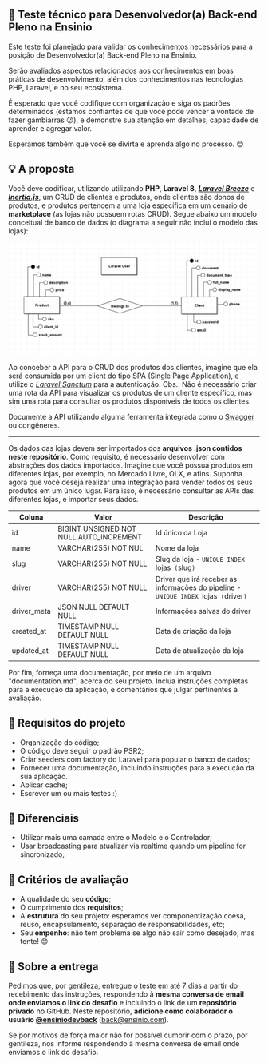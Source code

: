 ## :rocket: Teste técnico para Desenvolvedor(a) Back-end Pleno na Ensinio

Este teste foi planejado para validar os conhecimentos necessários para a posição de Desenvolvedor(a) Back-end Pleno na Ensinio.

Serão avaliados aspectos relacionados aos conhecimentos em boas práticas de desenvolvimento, além dos conhecimentos nas tecnologias PHP, Laravel, e no seu ecosistema.

É esperado que você codifique com organização e siga os padrões determinados (estamos confiantes de que você pode vencer a vontade de fazer gambiarras :stuck_out_tongue_winking_eye:), e demonstre sua atenção em detalhes, capacidade de aprender e agregar valor.

Esperamos também que você se divirta e aprenda algo no processo. :blush:

## :bulb: A proposta

Você deve codificar, utilizando utilizando **PHP**, **Laravel 8**, **[_Laravel Breeze_](https://laravel.com/docs/8.x/starter-kits#laravel-breeze)** e **[_Inertia.js_](https://laravel.com/docs/8.x/starter-kits#breeze-and-inertia)**, um CRUD de clientes e produtos, onde clientes são donos de produtos, e produtos pertencem a uma loja específica em um cenário de **marketplace** (as lojas não possuem rotas CRUD). Segue abaixo um modelo conceitual de banco de dados (o diagrama a seguir não inclui o modelo das lojas):

![Modelo Conceitual](database.png)

Ao conceber a API para o CRUD dos produtos dos clientes, imagine que ela será consumida por um client do tipo SPA (Single Page Application), e utilize o [_Laravel Sanctum_](https://laravel.com/docs/8.x/sanctum) para a autenticação. 
Obs.: Não é necessário criar uma rota da API para visualizar os produtos de um cliente específico, mas sim uma rota para consultar os produtos disponíveis de todos os clientes.

Documente a API utilizando alguma ferramenta integrada como o [Swagger](https://swagger.io) ou congêneres.

--------

Os dados das lojas devem ser importados dos **arquivos .json contidos neste repositório**. Como requisito, é necessário desenvolver com abstrações dos dados importados.
Imagine que você possua produtos em diferentes lojas, por exemplo, no Mercado Livre, OLX, e afins. Suponha agora que você deseja realizar uma integração para vender todos os seus produtos em um único lugar. Para isso, é necessário consultar as APIs das diferentes lojas, e importar seus dados.

Coluna    | Valor  | Descrição
--------- | ------ | ------------------
id | BIGINT UNSIGNED NOT NULL AUTO_INCREMENT | Id único da Loja
name | VARCHAR(255) NOT NUL | Nome da loja
slug | VARCHAR(255) NOT NULL | Slug da loja - `UNIQUE INDEX `lojas` (`slug`)`
driver | VARCHAR(255) NOT NULL | Driver que irá receber as informações do pipeline - `UNIQUE INDEX `lojas` (`driver`)`
driver_meta | JSON NULL DEFAULT NULL | Informações salvas do driver
created_at | TIMESTAMP NULL DEFAULT NULL | Data de criação da loja
updated_at | TIMESTAMP NULL DEFAULT NULL | Data de atualização da loja

Por fim, forneça uma documentação, por meio de um arquivo "documentation.md", acerca do seu projeto. Inclua instruções completas para a execução da aplicação, e comentários que julgar pertinentes à avaliação.

## :dart: Requisitos do projeto

- Organização do código;
- O código deve seguir o padrão PSR2;
- Criar seeders com factory do Laravel para popular o banco de dados;
- Fornecer uma documentação, incluindo instruções para a execução da sua aplicação.
- Aplicar cache;
- Escrever um ou mais testes :)

## :clap: Diferenciais

- Utilizar mais uma camada entre o Modelo e o Controlador;
- Usar broadcasting para atualizar via realtime quando um pipeline for sincronizado;

## :page_facing_up: Critérios de avaliação

- A qualidade do seu **código**;
- O cumprimento dos **requisitos**;
- A **estrutura** do seu projeto: esperamos ver componentização coesa, reuso, encapsulamento, separação de responsabilidades, etc;
- Seu **empenho**: não tem problema se algo não sair como desejado, mas tente! :blush:

## :email: Sobre a entrega

Pedimos que, por gentileza, entregue o teste em até 7 dias a partir do recebimento das instruções, respondendo à **mesma conversa de email onde enviamos o link do desafio** e incluindo o link de um **repositório privado** no GitHub. Neste repositório, **adicione como colaborador o usuário [@ensiniodevback](https://github.com/ensiniodevback)** (back@ensinio.com).

Se por motivos de força maior não for possível cumprir com o prazo, por gentileza, nos informe respondendo à mesma conversa de email onde enviamos o link do desafio.
